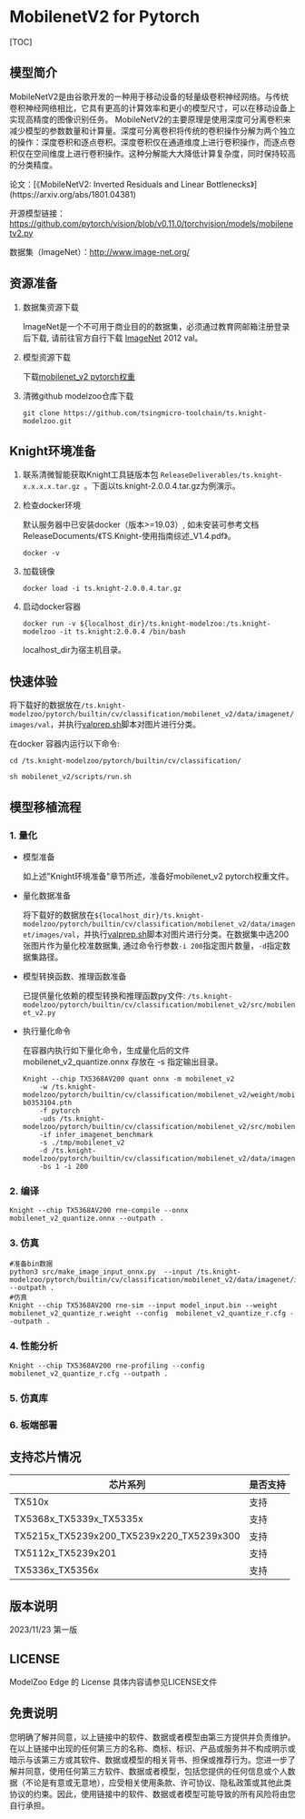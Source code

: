 # MobilenetV2 for Pytorch

<!--命名规则 {model_name}-{dataset}-{framework}-->

[TOC]

## 模型简介

MobileNetV2是由谷歌开发的一种用于移动设备的轻量级卷积神经网络。与传统卷积神经网络相比，它具有更高的计算效率和更小的模型尺寸，可以在移动设备上实现高精度的图像识别任务。
MobileNetV2的主要原理是使用深度可分离卷积来减少模型的参数数量和计算量。深度可分离卷积将传统的卷积操作分解为两个独立的操作：深度卷积和逐点卷积。深度卷积仅在通道维度上进行卷积操作，而逐点卷积仅在空间维度上进行卷积操作。这种分解能大大降低计算复杂度，同时保持较高的分类精度。

<!--可选-->论文：[《MobileNetV2: Inverted Residuals and Linear Bottlenecks》](https://arxiv.org/abs/1801.04381)

开源模型链接：https://github.com/pytorch/vision/blob/v0.11.0/torchvision/models/mobilenetv2.py

数据集（ImageNet）：http://www.image-net.org/

## 资源准备

1. 数据集资源下载

	ImageNet是一个不可用于商业目的的数据集，必须通过教育网邮箱注册登录后下载, 请前往官方自行下载 [ImageNet](http://image-net.org/)  2012 val。

2. 模型资源下载

	下载[mobilenet_v2 pytorch权重](https://download.pytorch.org/models/mobilenet_v2-b0353104.pth)

3. 清微github modelzoo仓库下载

	```git clone https://github.com/tsingmicro-toolchain/ts.knight-modelzoo.git```

## Knight环境准备

1. 联系清微智能获取Knight工具链版本包 ```ReleaseDeliverables/ts.knight-x.x.x.x.tar.gz ```。下面以ts.knight-2.0.0.4.tar.gz为例演示。

2. 检查docker环境

	​默认服务器中已安装docker（版本>=19.03）, 如未安装可参考文档ReleaseDocuments/《TS.Knight-使用指南综述_V1.4.pdf》。
	
	```
	docker -v   
	```

3. 加载镜像
	
	```
	docker load -i ts.knight-2.0.0.4.tar.gz
	```

4. 启动docker容器

	```
	docker run -v ${localhost_dir}/ts.knight-modelzoo:/ts.knight-modelzoo -it ts.knight:2.0.0.4 /bin/bash
	```
	
	localhost_dir为宿主机目录。

## 快速体验
将下载好的数据放在`/ts.knight-modelzoo/pytorch/builtin/cv/classification/mobilenet_v2/data/imagenet/images/val`，并执行[valprep.sh](https://pan.baidu.com/s/12j74t9xiHWHiVD-pDILBng?pwd=li7r)脚本对图片进行分类。

在docker 容器内运行以下命令:

```
cd /ts.knight-modelzoo/pytorch/builtin/cv/classification/
```

```
sh mobilenet_v2/scripts/run.sh
```

## 模型移植流程

### 1. 量化

-   模型准备
	
	如上述"Knight环境准备"章节所述，准备好mobilenet_v2 pytorch权重文件。
	

-   量化数据准备

    将下载好的数据放在`${localhost_dir}/ts.knight-modelzoo/pytorch/builtin/cv/classification/mobilenet_v2/data/imagenet/images/val`，并执行[valprep.sh](https://pan.baidu.com/s/1rAOzMAZhlN6sCvJMoBQROg?pwd=u2np)脚本对图片进行分类。在数据集中选200张图片作为量化校准数据集, 通过命令行参数```-i 200```指定图片数量，```-d```指定数据集路径。

-   模型转换函数、推理函数准备
	
	已提供量化依赖的模型转换和推理函数py文件: ```/ts.knight-modelzoo/pytorch/builtin/cv/classification/mobilenet_v2/src/mobilenet_v2.py```

-   执行量化命令

	在容器内执行如下量化命令，生成量化后的文件 mobilenet_v2_quantize.onnx 存放在 -s 指定输出目录。

    	Knight --chip TX5368AV200 quant onnx -m mobilenet_v2
    		-w /ts.knight-modelzoo/pytorch/builtin/cv/classification/mobilenet_v2/weight/mobilenet_v2-b0353104.pth
    		-f pytorch 
    		-uds /ts.knight-modelzoo/pytorch/builtin/cv/classification/mobilenet_v2/src/mobilenet_v2.py 
    		-if infer_imagenet_benchmark 
			-s ./tmp/mobilenet_v2 
    		-d /ts.knight-modelzoo/pytorch/builtin/cv/classification/mobilenet_v2/data/imagenet/images/val 
    		-bs 1 -i 200


### 2. 编译


    Knight --chip TX5368AV200 rne-compile --onnx mobilenet_v2_quantize.onnx --outpath .


### 3. 仿真

    #准备bin数据
    python3 src/make_image_input_onnx.py  --input /ts.knight-modelzoo/pytorch/builtin/cv/classification/mobilenet_v2/data/imagenet/images/val/n07749582 --outpath .
    #仿真
    Knight --chip TX5368AV200 rne-sim --input model_input.bin --weight mobilenet_v2_quantize_r.weight --config  mobilenet_v2_quantize_r.cfg --outpath .

### 4. 性能分析

```
Knight --chip TX5368AV200 rne-profiling --config  mobilenet_v2_quantize_r.cfg --outpath .
```

### 5. 仿真库

### 6. 板端部署



## 支持芯片情况

| 芯片系列                                          | 是否支持 |
| ------------------------------------------------- | -------- |
| TX510x                                            | 支持     |
| TX5368x_TX5339x_TX5335x                           | 支持     |
| TX5215x_TX5239x200_TX5239x220_TX5239x300          | 支持     |
| TX5112x_TX5239x201                                | 支持     |
| TX5336x_TX5356x                                   | 支持     |



## 版本说明

2023/11/23  第一版



## LICENSE

ModelZoo Edge 的 License 具体内容请参见LICENSE文件

## 免责说明

您明确了解并同意，以上链接中的软件、数据或者模型由第三方提供并负责维护。在以上链接中出现的任何第三方的名称、商标、标识、产品或服务并不构成明示或暗示与该第三方或其软件、数据或模型的相关背书、担保或推荐行为。您进一步了解并同意，使用任何第三方软件、数据或者模型，包括您提供的任何信息或个人数据（不论是有意或无意地），应受相关使用条款、许可协议、隐私政策或其他此类协议的约束。因此，使用链接中的软件、数据或者模型可能导致的所有风险将由您自行承担。



